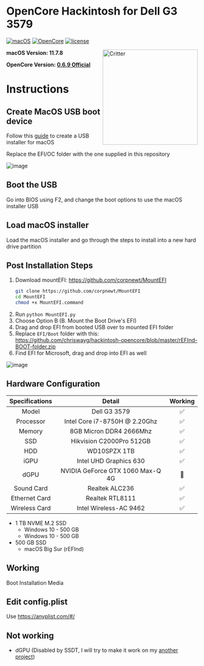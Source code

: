 # OpenCore Hackintosh for Dell G3 3579

[![macOS](https://img.shields.io/badge/macOS-11.2-orange)](https://www.apple.com.cn/macos/big-sur-preview/)
[![OpenCore](https://img.shields.io/badge/OpenCore-0.6.7-9cf)](https://github.com/acidanthera/OpenCorePkg)
[![license](https://img.shields.io/badge/license-Anti%20996-blue.svg)](https://github.com/996icu/996.ICU/blob/master/LICENSE)

<img align="right" src="https://support.apple.com/content/dam/edam/applecare/images/en_US/macos/psp-mini-hero-macos-high-sierra-whats-new_2x.png" alt="Critter" width="250">

**macOS Version: 11.7.8**

**OpenCore Version: [0.6.9 Official](https://github.com/acidanthera/OpenCorePkg/releases/tag/0.6.9)**

# Instructions

## Create MacOS USB boot device

Follow this [guide](https://dortania.github.io/OpenCore-Install-Guide/installer-guide/) to create a USB installer for macOS

Replace the EFI/OC folder with the one supplied in this repository

![image](https://github.com/aarlin/Dell-G3-3579-3779-Hackintosh-OpenCore/assets/5667435/980bfb75-9150-49ea-8db3-4aa8d2fcc57b)

## Boot the USB 
Go into BIOS using F2, and change the boot options to use the macOS installer USB

## Load macOS installer

Load the macOS installer and go through the steps to install into a new hard drive partition

## Post Installation Steps

1. Download mountEFI: https://github.com/corpnewt/MountEFI
   ```bash
   git clone https://github.com/corpnewt/MountEFI
   cd MountEFI
   chmod +x MountEFI.command
   ```
3. Run `python MountEFI.py`  
4. Choose Option B (B. Mount the Boot Drive's EFI)  
5. Drag and drop EFI from booted USB over to mounted EFI folder  
6. Replace `EFI/Boot` folder with this: https://github.com/chriswayg/hackintosh-opencore/blob/master/rEFInd-BOOT-folder.zip  
7. Find EFI for Microsoft, drag and drop into EFI as well

![image](https://github.com/aarlin/Dell-G3-3579-3779-Hackintosh-OpenCore/assets/5667435/626fd0a7-e8a0-4eec-b93e-11ec8e9a2b9d)


## Hardware Configuration

| Specifications | Detail | Working |
| :------------: | :------: | :--------: |
| Model | Dell G3 3579 | ✅ |
| Processor | Intel Core i7-8750H @ 2.20Ghz | ✅ |
| Memory | 8GB Micron DDR4 2666Mhz | ✅ |
| SSD | Hikvision C2000Pro 512GB | ✅ |
| HDD | WD10SPZX 1TB | ✅ |
| iGPU | Intel UHD Graphics 630 | ✅ |
| dGPU | NVIDIA GeForce GTX 1060 Max-Q 4G | 🚫 |
| Sound Card | Realtek ALC236 | ✅ |
| Ethernet Card | Realtek RTL8111 | ✅ |
| Wireless Card | Intel Wireless-AC 9462 | ✅ |

* 1 TB NVME M.2 SSD
   * Windows 10 - 500 GB
   * Windows 10 - 500 GB
* 500 GB SSD
   * macOS Big Sur (rEFInd)

## Working
Boot Installation Media

## Edit config.plist

Use https://anyplist.com/#/  

## Not working
* dGPU (Disabled by SSDT, I will try to make it work on my [another project](https://github.com/CerteKim/Dell-G3-3579-HackintoVM))  
